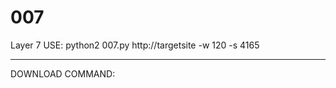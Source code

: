 # 007
Layer 7 USE: python2 007.py http://targetsite -w 120 -s 4165


----------------

DOWNLOAD COMMAND:
